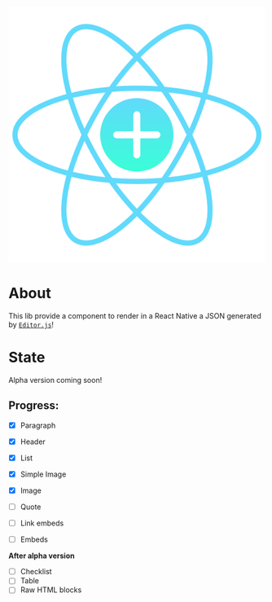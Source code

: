 <p align="center">
  <img src="https://raw.githubusercontent.com/Hidekih/editorjs-viewer-native/1db973c995f9acff9f98cd68fcadd173930eeef4/public/editorJsNative.svg" />
</p>

# About
This lib provide a component to render in a React Native a JSON generated by [`Editor.js`](https://editorjs.io/)!

# State
Alpha version coming soon!

## Progress:
- [X] Paragraph
- [X] Header
- [X] List
- [X] Simple Image
- [X] Image
- [ ] Quote
- [ ] Link embeds
- [ ] Embeds


**After alpha version**
- [ ] Checklist
- [ ] Table
- [ ] Raw HTML blocks
